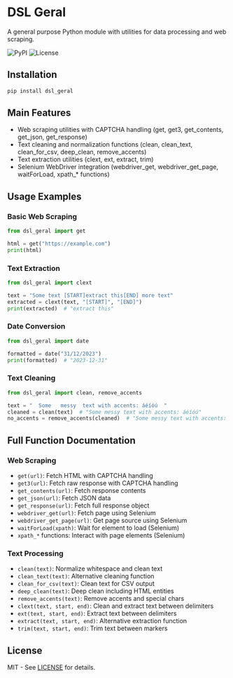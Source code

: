 # DSL Geral

A general purpose Python module with utilities for data processing and web scraping.

![PyPI](https://img.shields.io/pypi/v/dsl_geral)
![License](https://img.shields.io/pypi/l/dsl_geral)

## Installation

```bash
pip install dsl_geral
```

## Main Features

- Web scraping utilities with CAPTCHA handling (get, get3, get_contents, get_json, get_response)
- Text cleaning and normalization functions (clean, clean_text, clean_for_csv, deep_clean, remove_accents)
- Text extraction utilities (clext, ext, extract, trim)
- Selenium WebDriver integration (webdriver_get, webdriver_get_page, waitForLoad, xpath_* functions)

## Usage Examples

### Basic Web Scraping
```python
from dsl_geral import get

html = get("https://example.com")
print(html)
```

### Text Extraction  
```python
from dsl_geral import clext

text = "Some text [START]extract this[END] more text"
extracted = clext(text, "[START]", "[END]") 
print(extracted)  # "extract this"
```

### Date Conversion
```python  
from dsl_geral import date

formatted = date("31/12/2023")
print(formatted)  # "2023-12-31"
```

### Text Cleaning
```python
from dsl_geral import clean, remove_accents

text = "  Some   messy  text with accents: áéíóú  "
cleaned = clean(text)  # "Some messy text with accents: áéíóú"
no_accents = remove_accents(cleaned)  # "Some messy text with accents: aeiou"
```

## Full Function Documentation

### Web Scraping
- `get(url)`: Fetch HTML with CAPTCHA handling
- `get3(url)`: Fetch raw response with CAPTCHA handling
- `get_contents(url)`: Fetch response contents
- `get_json(url)`: Fetch JSON data
- `get_response(url)`: Fetch full response object
- `webdriver_get(url)`: Fetch page using Selenium
- `webdriver_get_page(url)`: Get page source using Selenium
- `waitForLoad(xpath)`: Wait for element to load (Selenium)
- `xpath_*` functions: Interact with page elements (Selenium)

### Text Processing
- `clean(text)`: Normalize whitespace and clean text
- `clean_text(text)`: Alternative cleaning function
- `clean_for_csv(text)`: Clean text for CSV output
- `deep_clean(text)`: Deep clean including HTML entities
- `remove_accents(text)`: Remove accents and special chars
- `clext(text, start, end)`: Clean and extract text between delimiters
- `ext(text, start, end)`: Extract text between delimiters
- `extract(text, start, end)`: Alternative extraction function
- `trim(text, start, end)`: Trim text between markers

## License

MIT - See [LICENSE](LICENSE) for details.
